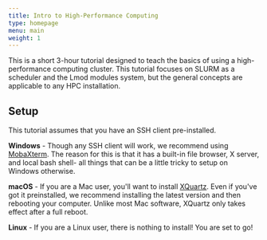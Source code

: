 ```yaml
---
title: Intro to High-Performance Computing 
type: homepage
menu: main
weight: 1
---
```


This is a short 3-hour tutorial designed to teach 
the basics of using a high-performance computing cluster.
This tutorial focuses on SLURM as a scheduler and
the Lmod modules system, 
but the general concepts are applicable to any HPC installation.

## Setup

This tutorial assumes that you have an SSH client pre-installed.

**Windows** - Though any SSH client will work, 
we recommend using [MobaXterm](http://mobaxterm.mobatek.net).
The reason for this is that it has a built-in file browser, X server, 
and local bash shell-
all things that can be a little tricky to setup on Windows otherwise.

**macOS** - If you are a Mac user, you'll want to install [XQuartz](www.xquartz.org).
Even if you've got it preinstalled, we recommend installing the latest version
and then rebooting your computer.
Unlike most Mac software, XQuartz only takes effect after a full reboot.

**Linux** - If you are a Linux user, there is nothing to install!
You are set to go!



